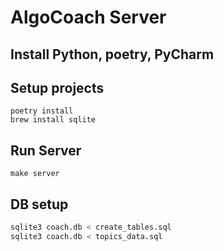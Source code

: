 # AlgoCoach Server

## Install Python, poetry, PyCharm

## Setup projects
```
poetry install
brew install sqlite
```

## Run Server
```commandline
make server
```

## DB setup
```bash
sqlite3 coach.db < create_tables.sql
sqlite3 coach.db < topics_data.sql
```